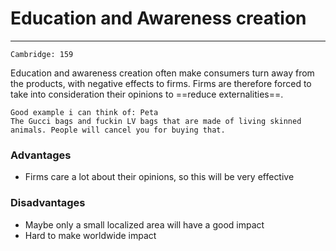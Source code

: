 # Education and Awareness creation
---
```ad-res
Cambridge: 159
```
Education and awareness creation often make consumers turn away from the products, with negative effects to firms. Firms are therefore forced to take into consideration their opinions to ==reduce externalities==. 

```ad-example
Good example i can think of: Peta
The Gucci bags and fuckin LV bags that are made of living skinned animals. People will cancel you for buying that.
```
### Advantages
- Firms care a lot about their opinions, so this will be very effective

### Disadvantages
- Maybe only a small localized area will have a good impact
- Hard to make worldwide impact

